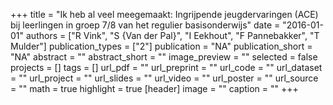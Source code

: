 +++
title = "Ik heb al veel meegemaakt: Ingrijpende jeugdervaringen (ACE) bij leerlingen in groep 7/8 van het regulier basisonderwijs"
date = "2016-01-01"
authors = ["R Vink", "S {Van der Pal}", "I Eekhout", "F Pannebakker", "T Mulder"]
publication_types = ["2"]
publication = "NA"
publication_short = "NA"
abstract = ""
abstract_short = ""
image_preview = ""
selected = false
projects = []
tags = []
url_pdf = ""
url_preprint = ""
url_code = ""
url_dataset = ""
url_project = ""
url_slides = ""
url_video = ""
url_poster = ""
url_source = ""
math = true
highlight = true
[header]
image = ""
caption = ""
+++

